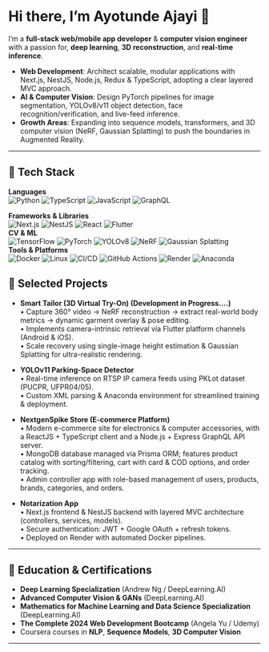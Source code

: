# Hi there, I’m Ayotunde Ajayi 👋
I’m a **full-stack web/mobile app developer** & **computer vision engineer** with a passion for, **deep learning**, **3D reconstruction**, and **real-time inference**.

- **Web Development**: Architect scalable, modular applications with Next.js, NestJS, Node.js, Redux & TypeScript, adopting a clear layered MVC approach.  
- **AI & Computer Vision**: Design PyTorch pipelines for image segmentation, YOLOv8/v11 object detection, face recognition/verification, and live-feed inference.  
- **Growth Areas**: Expanding into sequence models, transformers, and 3D computer vision (NeRF, Gaussian Splatting) to push the boundaries in Augmented Reality.

---

## 🚀 Tech Stack
**Languages**  
![Python](https://img.shields.io/badge/-Python-3776AB?logo=python&logoColor=white)  ![TypeScript](https://img.shields.io/badge/-TypeScript-3178C6?logo=typescript&logoColor=white)  ![JavaScript](https://img.shields.io/badge/-JavaScript-F7DF1E?logo=javascript&logoColor=black)  ![GraphQL](https://img.shields.io/badge/-GraphQL-E10098?logo=graphql&logoColor=white)

**Frameworks & Libraries**  
![Next.js](https://img.shields.io/badge/-Next.js-000000?logo=next.js&logoColor=white)  ![NestJS](https://img.shields.io/badge/-NestJS-E0234E?logo=nestjs&logoColor=white)  ![React](https://img.shields.io/badge/-React-61DAFB?logo=react&logoColor=black)  ![Flutter](https://img.shields.io/badge/-Flutter-02569B?logo=flutter&logoColor=white)  
**CV & ML**  
![TensorFlow](https://img.shields.io/badge/-TensorFlow-FF6F00?logo=tensorflow&logoColor=white)  ![PyTorch](https://img.shields.io/badge/-PyTorch-EE4C2C?logo=pytorch&logoColor=white)  ![YOLOv8](https://img.shields.io/badge/-YOLOv8-000000)  ![NeRF](https://img.shields.io/badge/-NeRF-4B8BBE)  ![Gaussian Splatting](https://img.shields.io/badge/-Gaussian%20Splatting-9B4F96)  
**Tools & Platforms**  
![Docker](https://img.shields.io/badge/-Docker-2496ED?logo=docker&logoColor=white) ![Linux](https://img.shields.io/badge/-Linux-FCC624?logo=linux&logoColor=black)  ![CI/CD](https://img.shields.io/badge/-CI%2FCD-6A4C93)  ![GitHub Actions](https://img.shields.io/badge/-GitHub_Actions-2088FF?logo=github-actions&logoColor=white)  ![Render](https://img.shields.io/badge/-Render-424242?logo=render&logoColor=white)  ![Anaconda](https://img.shields.io/badge/-Anaconda-44A833?logo=anaconda&logoColor=white)  

## 📂 Selected Projects
  - **Smart Tailor (3D Virtual Try-On) (Development in Progress....)**  
  • Capture 360° video → NeRF reconstruction → extract real-world body metrics → dynamic garment overlay & pose editing.  
  • Implements camera-intrinsic retrieval via Flutter platform channels (Android & iOS).  
  • Scale recovery using single-image height estimation & Gaussian Splatting for ultra-realistic rendering.

  - **YOLOv11 Parking-Space Detector**  
  • Real-time inference on RTSP IP camera feeds using PKLot dataset (PUCPR, UFPR04/05).  
  • Custom XML parsing & Anaconda environment for streamlined training & deployment.

  - **NextgenSpike Store (E-commerce Platform)**  
  • Modern e-commerce site for electronics & computer accessories, with a ReactJS + TypeScript client and a Node.js + Express GraphQL API server.  
  • MongoDB database managed via Prisma ORM; features product catalog with sorting/filtering, cart with card & COD options, and order tracking.  
  • Admin controller app with role-based management of users, products, brands, categories, and orders.  

  - **Notarization App**  
  • Next.js frontend & NestJS backend with layered MVC architecture (controllers, services, models).  
  • Secure authentication: JWT + Google OAuth + refresh tokens.  
  • Deployed on Render with automated Docker pipelines.
---

## 🧠 Education & Certifications

- **Deep Learning Specialization** (Andrew Ng / DeepLearning.AI)  
- **Advanced Computer Vision & GANs** (DeepLearning.AI)
- **Mathematics for Machine Learning and Data Science Specialization** (DeepLearning.AI)
- **The Complete 2024 Web Development Bootcamp** (Angela Yu / Udemy)
- Coursera courses in **NLP**, **Sequence Models**, **3D Computer Vision**
---
